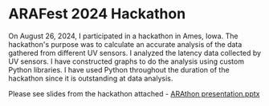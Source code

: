 # ARAFest 2024 Hackathon
On August 26, 2024, I participated in a hackathon in Ames, Iowa. The hackathon's purpose was to calculate an accurate analysis of the data gathered from different UV sensors. I analyzed the latency data collected by UV sensors. I have constructed graphs to do the analysis using custom Python libraries. I have used Python throughout the duration of the hackathon since it is outstanding at data analysis.

Please see slides from the hackathon attached - [ARAthon presentation.pptx](https://github.com/user-attachments/files/16787352/ARAthon.presentation.pptx)

